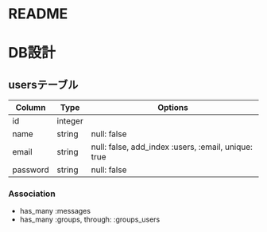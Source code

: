 # README

# DB設計

## usersテーブル

|Column|Type|Options|
|------|----|-------|
|id|integer|
|name|string|null: false|
|email|string|null: false, add_index :users, :email, unique: true|
|password|string|null: false|

### Association
 - has_many :messages
 - has_many :groups, through: :groups_users